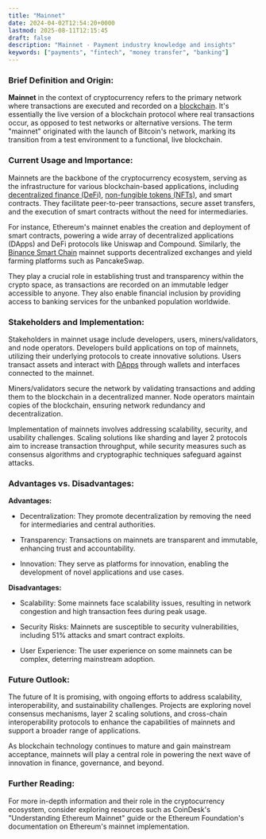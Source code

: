 ```yaml
---
title: "Mainnet"
date: 2024-04-02T12:54:20+0000
lastmod: 2025-08-11T12:15:45
draft: false
description: "Mainnet - Payment industry knowledge and insights"
keywords: ["payments", "fintech", "money transfer", "banking"]
---
```


### Brief Definition and Origin:

**Mainnet** in the context of cryptocurrency refers to the primary network where transactions are executed and recorded on a [blockchain](https://faisalkhan.com/learn/payments-wiki/blockchain/). It's essentially the live version of a blockchain protocol where real transactions occur, as opposed to test networks or alternative versions. The term "mainnet" originated with the launch of Bitcoin's network, marking its transition from a test environment to a functional, live blockchain.

### Current Usage and Importance:

Mainnets are the backbone of the cryptocurrency ecosystem, serving as the infrastructure for various blockchain-based applications, including [decentralized finance (DeFi)](https://faisalkhan.com/learn/payments-wiki/decentralized-finance-defi/), [non-fungible tokens (NFTs)](https://faisalkhan.com/learn/payments-wiki/nft-non-fungible-tokens/), and smart contracts. They facilitate peer-to-peer transactions, secure asset transfers, and the execution of smart contracts without the need for intermediaries.

For instance, Ethereum's mainnet enables the creation and deployment of smart contracts, powering a wide array of decentralized applications (DApps) and DeFi protocols like Uniswap and Compound. Similarly, the [Binance Smart Chain](https://faisalkhan.com/learn/payments-wiki/binance-smart-chain-bsc/) mainnet supports decentralized exchanges and yield farming platforms such as PancakeSwap.

They play a crucial role in establishing trust and transparency within the crypto space, as transactions are recorded on an immutable ledger accessible to anyone. They also enable financial inclusion by providing access to banking services for the unbanked population worldwide.

### Stakeholders and Implementation:

Stakeholders in mainnet usage include developers, users, miners/validators, and node operators. Developers build applications on top of mainnets, utilizing their underlying protocols to create innovative solutions. Users transact assets and interact with [DApps](https://faisalkhan.com/learn/payments-wiki/decentralized-applications-dapps/) through wallets and interfaces connected to the mainnet.

Miners/validators secure the network by validating transactions and adding them to the blockchain in a decentralized manner. Node operators maintain copies of the blockchain, ensuring network redundancy and decentralization.

Implementation of mainnets involves addressing scalability, security, and usability challenges. Scaling solutions like sharding and layer 2 protocols aim to increase transaction throughput, while security measures such as consensus algorithms and cryptographic techniques safeguard against attacks.

### Advantages vs. Disadvantages:

**Advantages:**

- Decentralization: They promote decentralization by removing the need for intermediaries and central authorities.

- Transparency: Transactions on mainnets are transparent and immutable, enhancing trust and accountability.

- Innovation: They serve as platforms for innovation, enabling the development of novel applications and use cases.

**Disadvantages:**

- Scalability: Some mainnets face scalability issues, resulting in network congestion and high transaction fees during peak usage.

- Security Risks: Mainnets are susceptible to security vulnerabilities, including 51% attacks and smart contract exploits.

- User Experience: The user experience on some mainnets can be complex, deterring mainstream adoption.

### Future Outlook:

The future of It is promising, with ongoing efforts to address scalability, interoperability, and sustainability challenges. Projects are exploring novel consensus mechanisms, layer 2 scaling solutions, and cross-chain interoperability protocols to enhance the capabilities of mainnets and support a broader range of applications.

As blockchain technology continues to mature and gain mainstream acceptance, mainnets will play a central role in powering the next wave of innovation in finance, governance, and beyond.

### Further Reading:

For more in-depth information and their role in the cryptocurrency ecosystem, consider exploring resources such as CoinDesk's "Understanding Ethereum Mainnet" guide or the Ethereum Foundation's documentation on Ethereum's mainnet implementation.